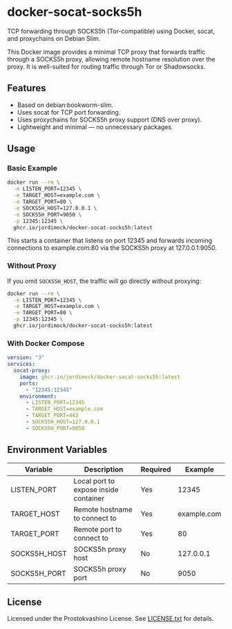 # docker-socat-socks5h

TCP forwarding through SOCKS5h (Tor-compatible) using Docker, socat, and proxychains on Debian Slim.

This Docker image provides a minimal TCP proxy that forwards traffic through a SOCKS5h proxy, allowing remote hostname resolution over the proxy. It is well-suited for routing traffic through Tor or Shadowsocks.

## Features

- Based on debian:bookworm-slim.
- Uses socat for TCP port forwarding.
- Uses proxychains for SOCKS5h proxy support (DNS over proxy).
- Lightweight and minimal — no unnecessary packages.

## Usage

### Basic Example

```bash
docker run --rm \
  -e LISTEN_PORT=12345 \
  -e TARGET_HOST=example.com \
  -e TARGET_PORT=80 \
  -e SOCKS5H_HOST=127.0.0.1 \
  -e SOCKS5H_PORT=9050 \
  -p 12345:12345 \
  ghcr.io/jordimock/docker-socat-socks5h:latest
```

This starts a container that listens on port 12345 and forwards incoming connections to example.com:80 via the SOCKS5h proxy at 127.0.0.1:9050.

### Without Proxy

If you omit `SOCKS5H_HOST`, the traffic will go directly without proxying:

```bash
docker run --rm \
  -e LISTEN_PORT=12345 \
  -e TARGET_HOST=example.com \
  -e TARGET_PORT=80 \
  -p 12345:12345 \
  ghcr.io/jordimock/docker-socat-socks5h:latest
```

### With Docker Compose

```yaml
version: "3"
services:
  socat-proxy:
    image: ghcr.io/jordimock/docker-socat-socks5h:latest
    ports:
      - "12345:12345"
    environment:
      - LISTEN_PORT=12345
      - TARGET_HOST=example.com
      - TARGET_PORT=443
      - SOCKS5H_HOST=127.0.0.1
      - SOCKS5H_PORT=9050
```

## Environment Variables

| Variable        | Description                           | Required | Example         |
|-----------------|---------------------------------------|----------|-----------------|
| LISTEN_PORT     | Local port to expose inside container | Yes      | 12345           |
| TARGET_HOST     | Remote hostname to connect to         | Yes      | example.com     |
| TARGET_PORT     | Remote port to connect to             | Yes      | 80              |
| SOCKS5H_HOST    | SOCKS5h proxy host                    | No       | 127.0.0.1       |
| SOCKS5H_PORT    | SOCKS5h proxy port                    | No       | 9050            |


## License

Licensed under the Prostokvashino License. See [LICENSE.txt](LICENSE.txt) for details.